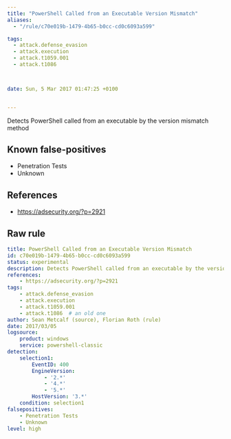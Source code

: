 ```yaml
---
title: "PowerShell Called from an Executable Version Mismatch"
aliases:
  - "/rule/c70e019b-1479-4b65-b0cc-cd0c6093a599"

tags:
  - attack.defense_evasion
  - attack.execution
  - attack.t1059.001
  - attack.t1086



date: Sun, 5 Mar 2017 01:47:25 +0100


---
```


Detects PowerShell called from an executable by the version mismatch method

<!--more-->


## Known false-positives

* Penetration Tests
* Unknown



## References

* https://adsecurity.org/?p=2921


## Raw rule
```yaml
title: PowerShell Called from an Executable Version Mismatch
id: c70e019b-1479-4b65-b0cc-cd0c6093a599
status: experimental
description: Detects PowerShell called from an executable by the version mismatch method
references:
    - https://adsecurity.org/?p=2921
tags:
    - attack.defense_evasion
    - attack.execution
    - attack.t1059.001
    - attack.t1086  # an old one
author: Sean Metcalf (source), Florian Roth (rule)
date: 2017/03/05
logsource:
    product: windows
    service: powershell-classic
detection:
    selection1:
        EventID: 400
        EngineVersion:
            - '2.*'
            - '4.*'
            - '5.*'
        HostVersion: '3.*'
    condition: selection1
falsepositives:
    - Penetration Tests
    - Unknown
level: high

```
